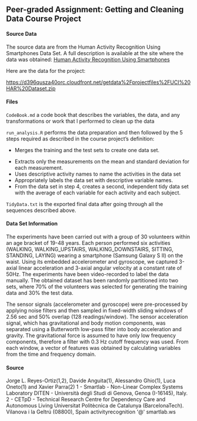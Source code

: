 ## Peer-graded Assignment: Getting and Cleaning Data Course Project

#### Source Data

The source data are from the Human Activity Recognition Using Smartphones Data Set. A full description is available at the site where the data was obtained: [Human Activity Recognition Using Smartphones](http://archive.ics.uci.edu/ml/datasets/Human+Activity+Recognition+Using+Smartphones)

Here are the data for the project:

https://d396qusza40orc.cloudfront.net/getdata%2Fprojectfiles%2FUCI%20HAR%20Dataset.zip

#### Files

`CodeBook.md` a code book that describes the variables, the data, and any transformations or work that I performed to clean up the data

`run_analysis.R` performs the data preparation and then followed by the 5 steps required as described in the course project’s definition:
   * Merges the training and the test sets to create one data set.
   - Extracts only the measurements on the mean and standard deviation for each measurement.
   - Uses descriptive activity names to name the activities in the data set
   - Appropriately labels the data set with descriptive variable names.
   - From the data set in step 4, creates a second, independent tidy data set with the average of each variable for each activity and each subject.

`TidyData.txt` is the exported final data after going through all the sequences described above.

#### Data Set Information

The experiments have been carried out with a group of 30 volunteers within an age bracket of 19-48 years. Each person performed six activities (WALKING, WALKING_UPSTAIRS, WALKING_DOWNSTAIRS, SITTING, STANDING, LAYING) wearing a smartphone (Samsung Galaxy S II) on the waist. Using its embedded accelerometer and gyroscope, we captured 3-axial linear acceleration and 3-axial angular velocity at a constant rate of 50Hz. The experiments have been video-recorded to label the data manually. The obtained dataset has been randomly partitioned into two sets, where 70% of the volunteers was selected for generating the training data and 30% the test data.

The sensor signals (accelerometer and gyroscope) were pre-processed by applying noise filters and then sampled in fixed-width sliding windows of 2.56 sec and 50% overlap (128 readings/window). The sensor acceleration signal, which has gravitational and body motion components, was separated using a Butterworth low-pass filter into body acceleration and gravity. The gravitational force is assumed to have only low frequency components, therefore a filter with 0.3 Hz cutoff frequency was used. From each window, a vector of features was obtained by calculating variables from the time and frequency domain.

#### Source

Jorge L. Reyes-Ortiz(1,2), Davide Anguita(1), Alessandro Ghio(1), Luca Oneto(1) and Xavier Parra(2)
1 - Smartlab - Non-Linear Complex Systems Laboratory
DITEN - Università degli Studi di Genova, Genoa (I-16145), Italy.
2 - CETpD - Technical Research Centre for Dependency Care and Autonomous Living
Universitat Politècnica de Catalunya (BarcelonaTech). Vilanova i la Geltrú (08800), Spain
activityrecognition '@' smartlab.ws
